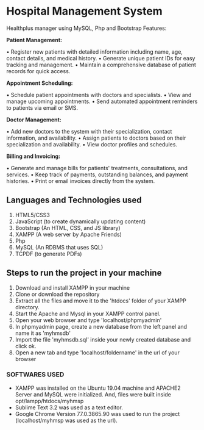 # Hospital Management System
Healthplus manager using MySQL, Php and Bootstrap
Features:

**Patient Management:**

•	Register new patients with detailed information including name, age, contact details, and medical history.
•	Generate unique patient IDs for easy tracking and management.
•	Maintain a comprehensive database of patient records for quick access.

**Appointment Scheduling:**

•	Schedule patient appointments with doctors and specialists.
•	View and manage upcoming appointments.
•	Send automated appointment reminders to patients via email or SMS.

**Doctor Management:**

•	Add new doctors to the system with their specialization, contact information, and availability.
•	Assign patients to doctors based on their specialization and availability.
•	View doctor profiles and schedules.

**Billing and Invoicing:**

•	Generate and manage bills for patients' treatments, consultations, and services.
•	Keep track of payments, outstanding balances, and payment histories.
•	Print or email invoices directly from the system.

## Languages and Technologies used
1. HTML5/CSS3
2. JavaScript (to create dynamically updating content)
3. Bootstrap (An HTML, CSS, and JS library)
4. XAMPP (A web server by Apache Friends)
5. Php
6. MySQL (An RDBMS that uses SQL)
7. TCPDF (to generate PDFs)

## Steps to run the project in your machine
1. Download and install XAMPP in your machine
2. Clone or download the repository
3. Extract all the files and move it to the 'htdocs' folder of your XAMPP directory.
4. Start the Apache and Mysql in your XAMPP control panel.
5. Open your web browser and type 'localhost/phpmyadmin'
6. In phpmyadmin page, create a new database from the left panel and name it as 'myhmsdb'
7. Import the file 'myhmsdb.sql' inside your newly created database and click ok.
8. Open a new tab and type 'localhost/foldername' in the url of your browser
    
### SOFTWARES USED
  - XAMPP was installed on the Ubuntu 19.04 machine and APACHE2 Server and MySQL were initialized. And, files were built inside opt/lampp/htdocs/myhmsp
  - Sublime Text 3.2 was used as a text editor.
  - Google Chrome Version 77.0.3865.90 was used to run the project (localhost/myhmsp was used as the url).
  
